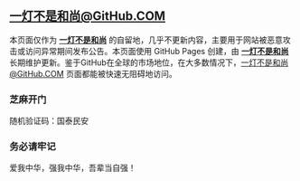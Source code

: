 一灯不是和尚@GitHub.COM
----------

本页面仅作为 [**一灯不是和尚**](https://iyideng.github.io) 的自留地，几乎不更新内容，主要用于网站被恶意攻击或访问异常期间发布公告。本页面使用 GitHub Pages 创建，由 [**一灯不是和尚**](https://iyideng.github.io) 长期维护更新。鉴于GitHub在全球的市场地位，在大多数情况下，一灯不是和尚@GitHub.COM 页面都能被快速无阻碍地访问。

### 芝麻开门
随机验证码：国泰民安

### 务必请牢记

爱我中华，强我中华，吾辈当自强！
